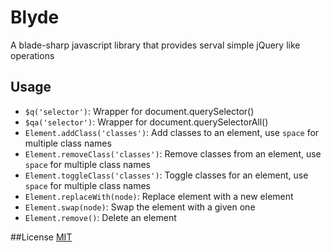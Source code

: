 # Blyde
A blade-sharp javascript library that provides serval simple jQuery like operations

## Usage
+ `$q('selector')`: Wrapper for document.querySelector()
+ `$qa('selector')`: Wrapper for document.querySelectorAll()
+ `Element.addClass('classes')`: Add classes to an element, use `space` for multiple class names
+ `Element.removeClass('classes')`: Remove classes from an element, use `space` for multiple class names
+ `Element.toggleClass('classes')`: Toggle classes for an element, use `space` for multiple class names
+ `Element.replaceWith(node)`: Replace element with a new element
+ `Element.swap(node)`: Swap the element with a given one
+ `Element.remove()`: Delete an element

##License
[MIT](http://cos.mit-license.org/)